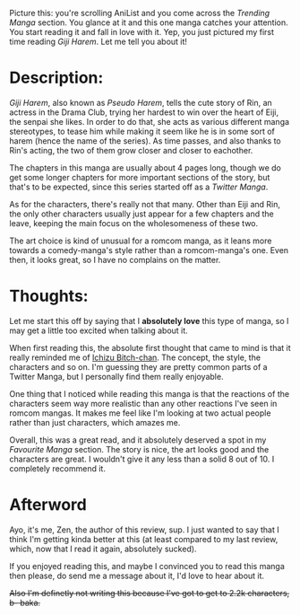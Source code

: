 Picture this: you're scrolling AniList and you come across the _Trending Manga_ section. You glance at it and this one manga catches your attention. You start reading it and fall in love with it. Yep, you just pictured my first time reading _Giji Harem_. Let me tell you about it!

# Description:

_Giji Harem_, also known as _Pseudo Harem_, tells the cute story of Rin, an actress in the Drama Club, trying her hardest to win over the heart of Eiji, the senpai she likes. In order to do that, she acts as various different manga stereotypes, to tease him while making it seem like he is in some sort of harem (hence the name of the series). As time passes, and also thanks to Rin's acting, the two of them grow closer and closer to eachother.

The chapters in this manga are usually about 4 pages long, though we do get some longer chapters for more important sections of the story, but that's to be expected, since this series started off as a _Twitter Manga_.

As for the characters, there's really not that many. Other than Eiji and Rin, the only other characters usually just appear for a few chapters and the leave, keeping the main focus on the wholesomeness of these two.

The art choice is kind of unusual for a romcom manga, as it leans more towards a comedy-manga's style rather than a romcom-manga's one. Even then, it looks great, so I have no complains on the matter.

# Thoughts:

Let me start this off by saying that I __absolutely love__ this type of manga, so I may get a little too excited when talking about it.

When first reading this, the absolute first thought that came to mind is that it really reminded me of [Ichizu Bitch-chan](https://anilist.co/manga/119121). The concept, the style, the characters and so on. I'm guessing they are pretty common parts of a Twitter Manga, but I personally find them really enjoyable.

One thing that I noticed while reading this manga is that the reactions of the characters seem way more realistic than any other reactions I've seen in romcom mangas. It makes me feel like I'm looking at two actual people rather than just characters, which amazes me.

Overall, this was a great read, and it absolutely deserved a spot in my _Favourite Manga_ section. The story is nice, the art looks good and the characters are great. I wouldn't give it any less than a solid 8 out of 10. I completely recommend it.

# Afterword

Ayo, it's me, Zen, the author of this review, sup. I just wanted to say that I think I'm getting kinda better at this (at least compared to my last review, which, now that I read it again, absolutely sucked).

If you enjoyed reading this, and maybe I convinced you to read this manga then please, do send me a message about it, I'd love to hear about it. 

~~Also I'm definetly not writing this because I've got to get to 2.2k characters, b- baka.~~
